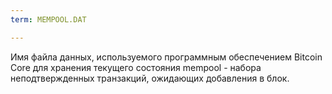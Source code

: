 ```yaml
---
term: MEMPOOL.DAT

---
```

Имя файла данных, используемого программным обеспечением Bitcoin Core для хранения текущего состояния mempool - набора неподтвержденных транзакций, ожидающих добавления в блок.